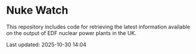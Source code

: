 # Nuke Watch

This repository includes code for retrieving the latest information available on the output of EDF nuclear power plants in the UK.

Last updated: 2025-10-30 14:04